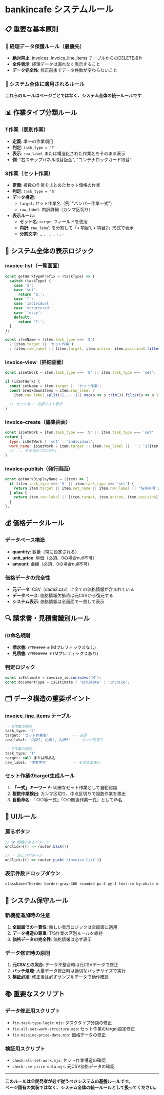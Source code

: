 # bankincafe システムルール

## 📋 重要な基本原則

### 🚨 経理データ保護ルール（最優先）
- **絶対禁止**: invoices, invoice_line_items テーブルからのDELETE操作
- **全件表示**: 経理データは漏れなく表示すること
- **データ完全性**: 修正前後でデータ件数が変わらないこと

### 🎯 システム全体に適用されるルール
**これらのルールはページごとではなく、システム全体の統一ルールです**

## 📊 作業タイプ分類ルール

### T作業（個別作業）
- **定義**: 単一の作業項目
- **判定**: `task_type = 'T'`
- **表示**: `raw_label` または構造化された作業名をそのまま表示
- **例**: "右ステップパネル取替鈑金", "コンテナロックガード取替"

### S作業（セット作業）
- **定義**: 複数の作業をまとめたセット価格の作業
- **判定**: `task_type = 'S'`
- **データ構造**:
  - `target`: セット作業名（例: "バンパー作業一式"）
  - `raw_label`: 内訳詳細（カンマ区切り）
- **表示ルール**:
  - **セット名**: `target` フィールドを使用
  - **内訳**: `raw_label` を分割して「• 項目1, • 項目2」形式で表示
  - **分割文字**: `,`, `、`, `，`, `・`, `･`

## 🔧 システム全体の表示ロジック

### invoice-list（一覧画面）
```javascript
const getWorkTypePrefix = (taskType) => {
  switch (taskType) {
    case 'S':
    case 'set':
      return 'S:';
    case 'T':
    case 'individual':
    case 'structured':
    case 'fuzzy':
    default:
      return 'T:';
  }
};

const itemName = (item.task_type === 'S') 
  ? (item.target || 'セット作業')
  : (item.raw_label || [item.target, item.action, item.position].filter(Boolean).join(' ') || '-');
```

### invoice-view（詳細画面）
```javascript
const isSetWork = item.task_type === 'S' || item.task_type === 'set';

if (isSetWork) {
  const setName = item.target || 'セット作業';
  const breakdownItems = item.raw_label ? 
    item.raw_label.split(/[,、，・･]/).map(s => s.trim()).filter(s => s.length > 0) : [];
  
  // セット名 + 内訳リスト表示
}
```

### invoice-create（編集画面）
```javascript
const isSetWork = item.task_type === 'S' || item.task_type === 'set'
return {
  type: isSetWork ? 'set' : 'individual',
  work_name: isSetWork ? item.target || item.raw_label || '' : `${item.target || ''}${item.action || ''}${item.position ? ` (${item.position})` : ''}`,
  // ... その他のプロパティ
}
```

### invoice-publish（発行画面）
```javascript
const getWorkDisplayName = (item) => {
  if (item.task_type === 'S' || item.task_type === 'set') {
    return item.target || item.set_name || item.raw_label || '名称不明';
  } else {
    return item.raw_label || [item.target, item.action, item.position].filter(Boolean).join(' ') || '名称不明';
  }
};
```

## 💰 価格データルール

### データベース構造
- **quantity**: 数量（常に設定される）
- **unit_price**: 単価（必須、0の場合null不可）
- **amount**: 金額（必須、0の場合null不可）

### 価格データの完全性
- **元データ**: CSV（dada2.csv）に全ての価格情報が含まれている
- **データベース**: 価格情報欠損時は元CSVから復元する
- **システム表示**: 価格情報は全画面で一貫して表示

## 🔍 請求書・見積書識別ルール

### ID命名規則
- **請求書**: `YYMM####-#` (Mプレフィックスなし)
- **見積書**: `YYMMM####-#` (Mプレフィックスあり)

### 判定ロジック
```javascript
const isEstimate = invoice_id.includes('M');
const documentType = isEstimate ? 'estimate' : 'invoice';
```

## 🗂️ データ構造の重要ポイント

### invoice_line_items テーブル
```sql
-- S作業の場合
task_type: 'S'
target: 'セット作業名'           -- 必須
raw_label: '内訳1, 内訳2, 内訳3'  -- カンマ区切り

-- T作業の場合  
task_type: 'T'
target: null または部品名
raw_label: '作業内容'           -- そのまま表示
```

### セット作業のtarget生成ルール
1. **「一式」キーワード**: 明確なセット作業として自動認識
2. **複数作業検出**: カンマ区切り、中点区切りで複数作業を検出
3. **自動命名**: 「○○等一式」「○○関連作業一式」として命名

## 🎨 UIルール

### 戻るボタン
```javascript
// ❌ 問題のあるパターン
onClick={() => router.back()}

// ✅ 正しいパターン  
onClick={() => router.push('/invoice-list')}
```

### 表示件数ドロップダウン
```css
className="border border-gray-300 rounded px-3 py-1 text-sm bg-white min-w-20 relative z-10 shadow-sm"
```

## 🚀 システム保守ルール

### 新機能追加時の注意
1. **全画面での一貫性**: 新しい表示ロジックは全画面に適用
2. **データ構造の尊重**: T/S作業の区別ルールを維持
3. **価格データの完全性**: 価格情報は必ず表示

### データ修正時の原則
1. **元CSVとの照合**: データ不整合時は元CSVデータで修正
2. **バッチ処理**: 大量データ修正時は適切なバッチサイズで実行
3. **検証必須**: 修正後は必ずサンプルデータで動作確認

## 📚 重要なスクリプト

### データ修正用スクリプト
- `fix-task-type-logic.mjs`: タスクタイプ分類の修正
- `fix-all-set-work-structure.mjs`: セット作業のtarget設定修正
- `fix-missing-price-data.mjs`: 価格データの修正

### 検証用スクリプト
- `check-all-set-work.mjs`: セット作業構造の確認
- `check-csv-price-data.mjs`: 元CSV価格データの確認

---

**このルールは全開発者が必ず従うべきシステムの基盤ルールです。**  
**ページ固有の実装ではなく、システム全体の統一ルールとして扱ってください。**